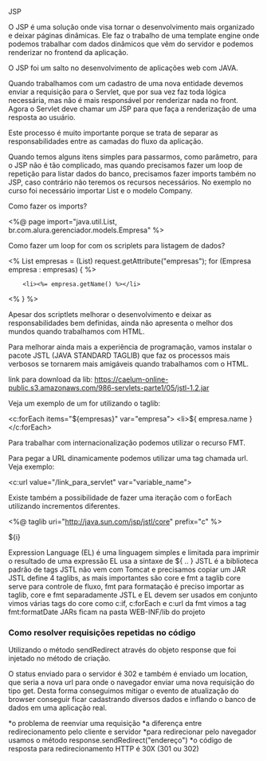 JSP

O JSP é uma solução onde visa tornar o desenvolvimento mais organizado e deixar páginas dinâmicas. Ele faz
o trabalho de uma template engine onde podemos trabalhar com dados dinâmicos que vêm do servidor e podemos
renderizar no frontend da aplicação.

O JSP foi um salto no desenvolvimento de aplicações web com JAVA.

Quando trabalhamos com um cadastro de uma nova entidade devemos enviar a requisição para o Servlet, que por sua vez
 faz toda lógica necessária, mas não é mais responsável por renderizar nada no front. Agora o Servlet deve chamar
um JSP para que faça a renderização de uma resposta ao usuário.

Este processo é muito importante porque se trata de separar as responsabilidades entre as camadas do fluxo da
aplicação.

Quando temos alguns itens simples para passarmos, como parâmetro, para o JSP não é tão complicado, mas quando precisamos
fazer um loop de repetição para listar dados do banco, precisamos fazer imports também no JSP, caso contrário 
não teremos os recursos necessários. No exemplo no curso foi necessário importar List e o modelo Company.

Como fazer os imports?

<%@ 
	page import="java.util.List, br.com.alura.gerenciador.models.Empresa"
%>

Como fazer um loop for com os scriplets para listagem de dados?

<%
	List<Empresa> empresas = (List<Empresa>) request.getAttribute("empresas");
	for (Empresa empresa : empresas) {
%>
		
		<li><%= empresa.getName() %></li>
		
<% 
	} 
%>

Apesar dos scriptlets melhorar o desenvolvimento e deixar as responsabilidades bem definidas, ainda não apresenta
o melhor dos mundos quando trabalhamos com HTML.

Para melhorar ainda mais a experiência de programação, vamos instalar o pacote JSTL (JAVA STANDARD TAGLIB) que faz
os processos mais verbosos se tornarem mais amigáveis quando trabalhamos com o HTML.

link para download da lib: https://caelum-online-public.s3.amazonaws.com/986-servlets-parte1/05/jstl-1.2.jar

Veja um exemplo de um for utilizando o taglib:

<c:forEach items="${empresas}" var="empresa">
	<li>${ empresa.name }</li>
</c:forEach>

Para trabalhar com internacionalização podemos utilizar o recurso FMT.

Para pegar a URL dinamicamente podemos utilizar uma tag chamada url. Veja exemplo:

<c:url value="/link_para_servlet" var="variable_name">

Existe também a possibilidade de fazer uma iteração com o forEach utilizando incrementos diferentes.

<%@ taglib uri="http://java.sun.com/jsp/jstl/core" prefix="c" %>
<html>
  <body>
     <c:forEach var="i" begin="1" end="10" step="2">
       ${i} <br />
     </c:forEach>
  </body>
</html>

Expression Language (EL) é uma linguagem simples e limitada para imprimir o resultado de uma expressão
EL usa a sintaxe de ${ .. }
JSTL é a biblioteca padrão de tags
JSTL não vem com Tomcat e precisamos copiar um JAR
JSTL define 4 taglibs, as mais importantes são core e fmt
a taglib core serve para controle de fluxo, fmt para formatação
é preciso importar as taglib, core e fmt separadamente
JSTL e EL devem ser usados em conjunto
vimos várias tags do core como c:if, c:forEach e c:url
da fmt vimos a tag fmt:formatDate
JARs ficam na pasta WEB-INF/lib do projeto

### Como resolver requisições repetidas no código

Utilizando o método sendRedirect através do objeto response que foi injetado no método de criação.

O status enviado para o servidor é 302 e também é enviado um location, que seria a nova url para onde o navegador
enviar uma nova requisição do tipo get. Desta forma conseguimos mitigar o evento de atualização do browser
conseguir ficar cadastrando diversos dados e inflando o banco de dados em uma aplicação real.

*o problema de reenviar uma requisição
*a diferença entre redirecionamento pelo cliente e servidor
*para redirecionar pelo navegador usamos o método response.sendRedirect("endereço")
*o código de resposta para redirecionamento HTTP é 30X (301 ou 302)